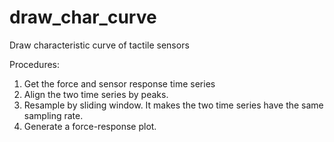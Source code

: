 # draw_char_curve

Draw characteristic curve of tactile sensors

Procedures:

1. Get the force and sensor response time series
2. Align the two time series by peaks.
3. Resample by sliding window. It makes the two time series have the same sampling rate.
4. Generate a force-response plot.